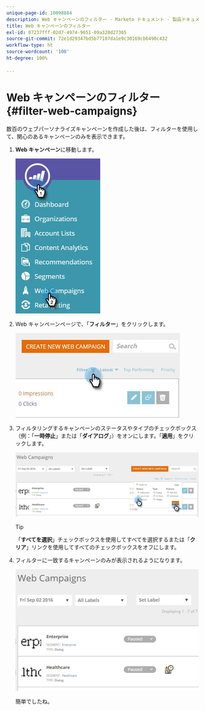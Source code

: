 ```yaml
---
unique-page-id: 10098884
description: Web キャンペーンのフィルター - Marketo ドキュメント - 製品ドキュメント
title: Web キャンペーンのフィルター
exl-id: 07237fff-02d7-4974-9651-09a328d27365
source-git-commit: 72e1d29347bd5b77107da1e9c30169cb6490c432
workflow-type: ht
source-wordcount: '100'
ht-degree: 100%

---
```


# Web キャンペーンのフィルター {#filter-web-campaigns}

数百のウェブパーソナライズキャンペーンを作成した後は、フィルターを使用して、関心のあるキャンペーンのみを表示できます。

1. **Web キャンペーン**&#x200B;に移動します。

   ![](assets/web-campaigns-hand-8.jpg)

1. Web キャンペーンページで、「**フィルター**」をクリックします。

   ![](assets/web-campaigns-page-filter-hand.jpg)

1. フィルタリングするキャンペーンのステータスやタイプのチェックボックス（例：「**一時停止**」または「**ダイアログ**」）をオンにします。「**適用**」をクリックします。

   ![](assets/web-campaigns-filters-hands.jpg)

   >[!TIP]
   >
   >「**すべてを選択**」チェックボックスを使用してすべてを選択するまたは「**クリア**」リンクを使用してすべてのチェックボックスをオフにします。

1. フィルターに一致するキャンペーンのみが表示されるようになります。

   ![](assets/web-campaigns-filter-only-paused.jpg)

   簡単でしたね。
